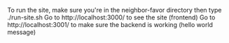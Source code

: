 To run the site, make sure you're in the neighbor-favor directory then type ./run-site.sh
Go to http://localhost:3000/ to see the site (frontend)
Go to http://localhost:3001/ to make sure the backend is working (hello world message)